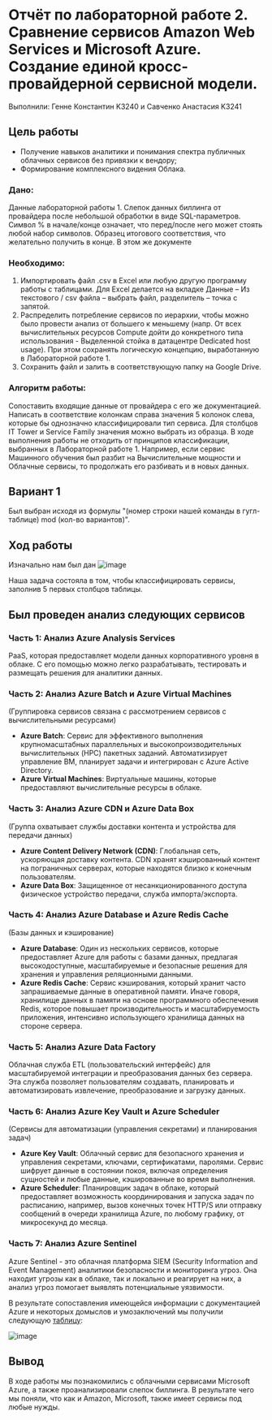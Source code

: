# Отчёт по лабораторной работе 2.  Сравнение сервисов Amazon Web Services и Microsoft Azure. Создание единой кросс-провайдерной сервисной модели.


Выполнили: Генне Константин K3240 и Савченко Анастасия K3241

## Цель работы

- Получение навыков аналитики и понимания спектра публичных облачных сервисов без привязки к вендору;
- Формирование комплексного видения Облака.

### Дано: 
Данные лабораторной работы 1.
Слепок данных биллинга от провайдера после небольшой обработки в виде SQL-параметров. Символ % в начале/конце означает, что перед/после него может стоять любой набор символов.
Образец итогового соответствия, что желательно получить в конце. В этом же документе  

### Необходимо: 
1. Импортировать файл .csv в Excel или любую другую программу работы с таблицами. Для Excel делается на вкладке Данные – Из текстового / csv файла – выбрать файл, разделитель – точка с запятой.
2. Распределить потребление сервисов по иерархии, чтобы можно было провести анализ от большего к меньшему (напр. От всех вычислительных ресурсов Compute дойти до конкретного типа использования - Выделенной стойка в датацентре Dedicated host usage). При этом сохранять логическую концепцию, выработанную в Лабораторной работе 1.
3. Сохранить файл и залить в соответствующую папку на Google Drive.

### Алгоритм работы: 
Сопоставить входящие данные от провайдера с его же документацией. Написать в соответствие колонкам справа значения 5 колонок слева, которые бы однозначно классифицировали тип сервиса. Для столбцов IT Tower и Service Family значения можно выбрать из образца. 
В ходе выполнения работы не отходить от принципов классификации, выбранных в Лабораторной работе 1. Например, если сервис Машинного обучения был разбит на Вычислительные мощности и Облачные сервисы, то продолжать его разбивать и в новых данных.

## Вариант 1

Был выбран исходя из формулы "(номер строки нашей команды в гугл-таблице) mod (кол-во вариантов)".

## Ход работы
Изначально нам был дан 
![image](https://github.com/user-attachments/assets/6273b21d-0dbd-46b6-a187-5c2028e4384d)

Наша задача состояла в том, чтобы классифицировать сервисы, заполнив 5 первых столбцов таблицы.
## Был проведен анализ следующих сервисов

### Часть 1: Анализ Azure Analysis Services
PaaS, которая предоставляет модели данных корпоративного уровня в облаке. С его помощью можно легко разрабатывать, тестировать и размещать решения для аналитики данных.

### Часть 2: Анализ Azure Batch и Azure Virtual Machines 
(Группировка сервисов связана с рассмотрением сервисов с вычислительными ресурсами)
- **Azure Batch**: Сервис для эффективного выполнения крупномасштабных параллельных и высокопроизводительных вычислительных (HPC) пакетных заданий. Автоматизирует управление ВМ, планирует задачи и интегрирован с Azure Active Directory.
- **Azure Virtual Machines**: Виртуальные машины, которые предоставляют вычислительные ресурсы в облаке.

### Часть 3: Анализ Azure CDN и Azure Data Box
(Группа охватывает службы доставки контента и устройства для передачи данных)
- **Azure Content Delivery Network (CDN)**: Глобальная сеть, ускоряющая доставку контента. CDN хранят кэшированный контент на пограничных серверах, которые находятся близко к конечным пользователям.
- **Azure Data Box**: Защищенное от несанкционированного доступа физическое устройство передачи, служба импорта/экспорта.

### Часть 4: Анализ Azure Database и Azure Redis Cache
(Базы данных и кэширование)
- **Azure Database**: Один из нескольких сервисов, которые предоставляет Azure для работы с базами данных, предлагая высокодоступные, масштабируемые и безопасные решения для хранения и управления реляционными данными.
- **Azure Redis Cache**: Сервис кэширования, который хранит часто запрашиваемые данные в оперативной памяти. Иначе говоря, хранилище данных в памяти на основе программного обеспечения Redis, которое повышает производительность и масштабируемость приложения, интенсивно использующего хранилища данных на стороне сервера.

### Часть 5: Анализ Azure Data Factory
Облачная служба ETL (пользовательский интерфейс) для масштабируемой интеграции и преобразования данных без сервера. Эта служба позволяет пользователям создавать, планировать и автоматизировать извлечение, преобразование и загрузку данных.

### Часть 6: Анализ Azure Key Vault и Azure Scheduler
(Сервисы для автоматизации (управления секретами) и планирования задач)
- **Azure Key Vault**: Облачный сервис для безопасного хранения и управления секретами, ключами, сертификатами, паролями. Сервис шифрует данные в состоянии покоя, включая определения сущностей и любые данные, кэшированные во время выполнения.
- **Azure Scheduler**: Планировщик задач в облаке, который предоставляет возможность координирования и запуска задач по расписанию, например, вызов конечных точек HTTP/S или отправку сообщений в очереди хранилища Azure, по любому графику, от микросекунд до месяца.

### Часть 7: Анализ Azure Sentinel
Azure Sentinel - это облачная платформа SIEM (Security Information and Event Management) аналитики безопасности и мониторинга угроз. Она находит угрозы как в облаке, так и локально и реагирует на них, а анализ угроз помогает выявлять потенциальные уязвимости.

В результате сопоставления имеющейся информации с документацией Azure и некоторых домыслов и умозаключений мы получили следующую [таблицу](https://docs.google.com/spreadsheets/d/1DDJCFkE-3Z3GqGsiT77gKYvkWfHuu-zPSZ19q-J4y88/edit?usp=sharing):

![image](https://github.com/user-attachments/assets/d4d879b3-6cd3-4127-973f-9730bbfa243f)


## Вывод
В ходе работы мы познакомились с облачными сервисами Microsoft Azure, а также  проанализировали слепок биллинга. В результате чего мы поняли, что как и Amazon, Microsoft, также имеет сервисы под любые нужды.
